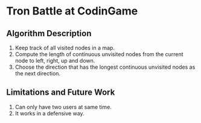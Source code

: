 # Tron Battle at CodinGame

## Algorithm Description
1. Keep track of all visited nodes in a map.
2. Compute the length of continuous unvisited nodes from the current
   node to left, right, up and down.
3. Choose the direction that has the longest continuous unvisited nodes as the next
   direction.

## Limitations and Future Work
1. Can only have two users at same time.
2. It works in a defensive way.
